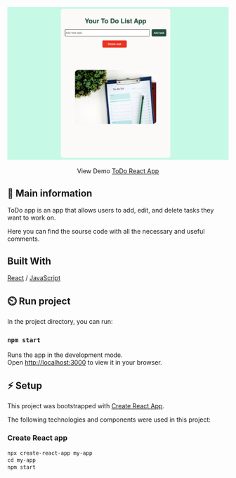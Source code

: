 ![cover](./ToDoApp.png)
<center> View Demo <a href="https://rad-lolly-605977.netlify.app/" target="_blank">ToDo React App</a> </center>

## 🦉 Main information

ToDo app is an app that allows users to add, edit, and delete tasks they want to work on. 

Here you can find the sourse code with all the necessary and useful comments.

## Built With

[React](https://reactjs.org/) / [JavaScript](https://www.w3schools.com/js/)
 
## ⏲️ Run project

In the project directory, you can run:

### `npm start`

Runs the app in the development mode.\
Open [http://localhost:3000](http://localhost:3000) to view it in your browser.

## ⚡ Setup

This project was bootstrapped with [Create React App](https://github.com/facebook/create-react-app). 

The following technologies and components were used in this project:

### Create React app

```
npx create-react-app my-app
cd my-app
npm start
```
